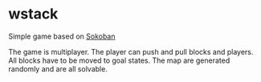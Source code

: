 # wstack
Simple game based on [Sokoban](https://en.wikipedia.org/wiki/Sokoban)

The game is multiplayer.
The player can push and pull blocks and players.
All blocks have to be moved to goal states.
The map are generated randomly and are all solvable.
